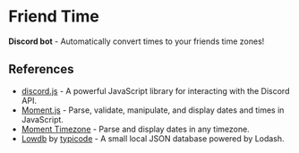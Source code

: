 # Friend Time

**Discord bot** - Automatically convert times to your friends time zones!

## References

* [discord.js](https://discord.js.org/) - A powerful JavaScript library for interacting with the Discord API.
* [Moment.js](https://momentjs.com/) - Parse, validate, manipulate, and display dates and times in JavaScript.
* [Moment Timezone](https://momentjs.com/timezone/) - Parse and display dates in any timezone.
* [Lowdb](https://github.com/typicode/lowdb) by [typicode](https://github.com/typicode) - A small local JSON database powered by Lodash.